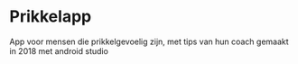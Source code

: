 # Prikkelapp
App voor mensen die prikkelgevoelig zijn, met tips van hun coach
gemaakt in 2018 met android studio
